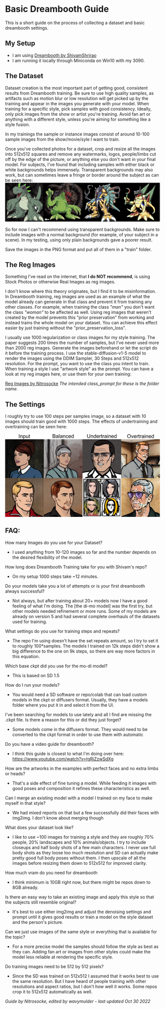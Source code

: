 # Basic Dreambooth Guide
This is a short guide on the process of collecting a dataset and basic dreambooth settings.

## My Setup
- I am using [Dreambooth by ShivamShrirao](https://github.com/ShivamShrirao/diffusers/tree/main/examples/dreambooth)
- I am running it locally through Miniconda on Win10 with my 3090.


## The Dataset
Dataset creation is the most important part of getting good, consistent results from Dreambooth training. Be sure to use high quality samples, as artifacts such as motion blur or low resolution will get picked up by the training and appear in the images you generate with your model. When training for a specific style, pick samples with good consistency. Ideally, only pick images from the show or artist you're training. Avoid fan art or anything with a different style, unless you're aiming for something like a style fusion.

In my trainings the sample or instance images consist of around 10-100 sample images from the show/movie/syle I want to train. 

Once you've collected photos for a dataset, crop and resize all the images into 512x512 squares and remove any watermarks, logos, people/limbs cut off by the edge of the picture, or anything else you don't want in your final model. For subjects, I've found that including samples with either black or white backgrounds helps immensely. Transparent backgrounds may also work, but can sometimes leave a fringe or border around the subject as can be seen here: 
![PNG Fringe](https://github.com/nitrosocke/dreambooth-training-guide/blob/main/00008-512512.jpg)

So for now I can't recommend using transparent backgrounds. Make sure to include images with a normal background (for example, of your subject in a scene). In my testing, using only plain backgrounds gave a poorer result.

Save the images in the PNG format and put all of them in a "train" folder.

## The Reg Images
Something I've read on the internet, that **I do NOT recommend**, is using Stock Photos or otherwise Real Images as reg images.

I don't know where this theory originates, but I find it to be misinformation. In Dreambooth training, reg images are used as an example of what the model already can generate in that class and prevent it from training any other classes. For example, when training the class _"man"_ you don't want the class _"woman"_ to be affected as well.
Using reg images that weren't created by the model prevents this "prior preservation" from working and instead trains the whole model on your dataset. You can achieve this effect easier by just training without the "prior_preservation_loss".

I usually use 1000 regularization or class images for my style training. The paper suggests 200 times the number of samples, but I've never used more than 2000 reg images. Generate the images beforehand or let the script do it before the training process. I use the stable-diffusion-v1-5 model to render the images using the DDIM Sampler, 30 Steps and 512x512 resolution. For the prompt, you want to use the class you intent to train. When training a style I use "artwork style" as the prompt. You can have a look at my reg images here, or use them for your own training:

[Reg Images by Nitrosocke](https://drive.google.com/drive/folders/19pI70Ilfs0zwz1yYx-Pu8Q9vlOr9975M)
_The intended class_prompt for these is the folder name._

## The Settings
I roughly try to use 100 steps per samples image, so a dataset with 10 images should train good with 1000 steps. The effects of undertraining and overtraining can be seen here: 

![Training Stages](https://github.com/nitrosocke/dreambooth-training-guide/blob/main/over-under-training-archer-01.jpg)

## FAQ:

How many Images do you use for your Dataset?
- I used anything from 10-120 images so far and the number depends on the desired flexibility of the model.

How long does Dreambooth Training take for you with Shivam's repo?
- On my setup 1000 steps take ~12 minutes.

Do your models take you a lot of attempts or is your first dreambooth always successful?
- Not always, but after training about 20+ models now I have a good feeling of what I'm doing. The [the di-mo model] was the first try, but other models needed refinement or more runs. Some of my models are already on version 5 and had several complete overhauls of the datasets used for training.

What settings do you use for training steps and repeats?
- The repo I'm using doesn’t have the set repeats amount, so I try to set it to roughly 100*samples. The models I trained on 12k steps didn't show a big difference to the one on 9k steps, so there are way more factors in this equation.

Which base ckpt did you use for the mo-di model?
- This is based on SD 1.5

How do I run your models?
- You would need a SD software or repo/colab that can load custom models in the ckpt or diffusers format. Usually, they have a models folder where you put it in and select it from the UI.

I've been searching for models to use lately and all I find are missing the .ckpt file. Is there a reason for this or did they just forget?
- Some models come in the diffusers format. They would need to be converted to the ckpt format in order to use them with automatic

Do you have a video guide for dreambooth?
- I think this guide is closest to what I'm doing over here:
https://www.youtube.com/watch?v=tgRiZzwSdXg


How are the artworks in the examples with perfect faces and no extra limbs or heads?
- That's a side effect of fine tuning a model. While feeding it images with good poses and composition it refines these characteristics as well.

Can I merge an existing model with a model I trained on my face to make myself in that style?
- We had mixed reports on that but a few successfully did their faces with img2img. I don't know about merging though

What does your dataset look like?
- I like to use ~100 images for training a style and they are roughly 70% people, 20% landscapes and 10% animals/objects. I try to include closeups and half body shots of a few main characters. I never use full body shots as they loose too much resolution and SD can actually make pretty good full body poses without them.
I then upscale of all the images before resizing them down to 512x512 for improved clarity.

How much vram do you need for dreambooth
- I think minimum is 10GB right now, but there might be repos down to 8GB already.

Is there an easy way to take an existing image and apply this style so that the subjects still resemble original?
- It's best to use either img2img and adjust the denoising settings and prompt until it gives good results or train a model on the style dataset and the person's picture.

Can we just use images of the same style or everything that is available for the topic?
- For a more precise model the samples should follow the style as best as they can. Adding fan art or images from other styles could make the model less reliable at rendering the specific style.

Do training images need to be 512 by 512 pixels?
- Since the SD was trained on 512x512 I assumed that it works best to use the same resolution. But I have heard of people training with other resolutions and aspect ratios, but I don't how well it works. Some repos crop it to 512x512 automatically as well.



*Guide by Nitrosocke, edited by wavymulder - last updated Oct 30 2022*
